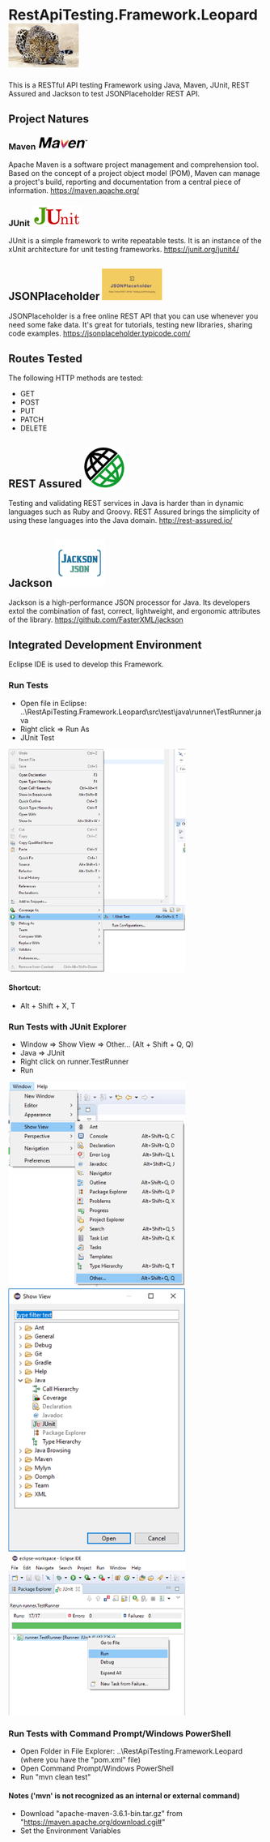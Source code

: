 # RestApiTesting.Framework.Leopard <img src ="RestApiTesting.Framework.Leopard/images/leopard.jpg" width=139>
This is a RESTful API testing Framework using Java, Maven, JUnit, REST Assured and Jackson to test JSONPlaceholder REST API.

## Project Natures

### Maven <img src ="RestApiTesting.Framework.Leopard/images/maven.png" width=99>
Apache Maven is a software project management and comprehension tool. Based on the concept of a project object model (POM), Maven can manage a project's build, reporting and documentation from a central piece of information.
https://maven.apache.org/

### JUnit <img src ="RestApiTesting.Framework.Leopard/images/junit.png" width=99>
JUnit is a simple framework to write repeatable tests. It is an instance of the xUnit architecture for unit testing frameworks.
https://junit.org/junit4/

## JSONPlaceholder  <img src ="RestApiTesting.Framework.Leopard/images/JSONPlaceholder.jpg" width=119>
JSONPlaceholder is a free online REST API that you can use whenever you need some fake data. It's great for tutorials, testing new libraries, sharing code examples.
https://jsonplaceholder.typicode.com/

## Routes Tested
The following HTTP methods are tested:
* GET
* POST
* PUT
* PATCH
* DELETE

## REST Assured  <img src ="RestApiTesting.Framework.Leopard/images/restassured.png" width=79>
Testing and validating REST services in Java is harder than in dynamic languages such as Ruby and Groovy. REST Assured brings the simplicity of using these languages into the Java domain.
http://rest-assured.io/

## Jackson  <img src ="RestApiTesting.Framework.Leopard/images/jackson.png" width=99>
Jackson is a high-performance JSON processor for Java. Its developers extol the combination of fast, correct, lightweight, and ergonomic attributes of the library.
https://github.com/FasterXML/jackson

## Integrated Development Environment
Eclipse IDE is used to develop this Framework.

### Run Tests
* Open file in Eclipse: ..\RestApiTesting.Framework.Leopard\src\test\java\runner\TestRunner.java
* Right click => Run As
* JUnit Test
<img src ="RestApiTesting.Framework.Leopard/images/runjunittests.png" width=350>

#### Shortcut:
* Alt + Shift + X, T

### Run Tests with JUnit Explorer
* Window => Show View => Other... (Alt + Shift + Q, Q)
* Java => JUnit
* Right click on runner.TestRunner
* Run
<img src ="RestApiTesting.Framework.Leopard/images/junitexplorer1.png" width=350>
<img src ="RestApiTesting.Framework.Leopard/images/junitexplorer2.png" width=350>
<img src ="RestApiTesting.Framework.Leopard/images/junitexplorer3.png" width=350>

### Run Tests with Command Prompt/Windows PowerShell
* Open Folder in File Explorer: ..\RestApiTesting.Framework.Leopard (where you have the "pom.xml" file)
* Open Command Prompt/Windows PowerShell
* Run "mvn clean test"

#### Notes ('mvn' is not recognized as an internal or external command)
* Download "apache-maven-3.6.1-bin.tar.gz" from "https://maven.apache.org/download.cgi#"
* Set the Environment Variables
